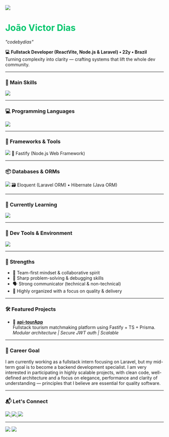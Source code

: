 
<p align="start">
<img src="https://capsule-render.vercel.app/api?type=waving&color=00c66d&height=120&width=300&section=header" />
</p>

<h1 align="start" style="color: #00c66d;">João Victor Dias</h1>
<p align="start"><i>"codebydias"</i></p>
<p align="start">
  <strong>💻 Fullstack Developer (ReactVite, Node.js & Laravel) • 22y • Brazil</strong>  
  <br />
  Turning complexity into clarity — crafting systems that lift the whole dev community.
</p>

---

### 🚀 Main Skills  
<img src="https://skillicons.dev/icons?i=nodejs,ts,react,nextjs,tailwind,prisma&theme=dark" />

---

### 💻 Programming Languages  
<img src="https://skillicons.dev/icons?i=js,ts,php,python,java&theme=dark" />

---

### 🧰 Frameworks & Tools  
<img src="https://skillicons.dev/icons?i=nextjs,vite,laravel&theme=dark" />
🎈 Fastify (Node.js Web Framework) 

---

### 📦 Databases & ORMs  
<img src="https://skillicons.dev/icons?i=mysql,postgres,prisma&theme=dark" />
🗃️ Eloquent (Laravel ORM) • Hibernate (Java ORM)

---

### 🧠 Currently Learning  
<img src="https://skillicons.dev/icons?i=java,spring,docker&theme=dark" />

---

### 💾 Dev Tools & Environment  
<img src="https://skillicons.dev/icons?i=git,github,vscode,ubuntu,windows&theme=dark" />

---

### 🧠 Strengths
- 🤝 Team-first mindset & collaborative spirit  
- 🧩 Sharp problem-solving & debugging skills  
- 🗣️ Strong communicator (technical & non-technical)  
- 📂 Highly organized with a focus on quality & delivery  

---

### 🛠️ Featured Projects
- 🎯 **[api-tourApp](https://github.com/codebydias/api-tourApp)**  
  Fullstack tourism matchmaking platform using Fastify + TS + Prisma.  
  *Modular architecture | Secure JWT auth | Scalable*

---

### 🎯 Career Goal
I am currently working as a fullstack intern focusing on Laravel, but my mid-term goal is to become a backend development specialist. I am very interested in participating in highly scalable projects, with clean code, well-defined architecture and a focus on elegance, performance and clarity of understanding — principles that I believe are essential for quality software.

---

### 📬 Let's Connect
<p>
  <a href="https://linkedin.com/in/joao-victor-dias-0026a7266">
    <img src="https://img.shields.io/badge/LinkedIn-0A66C2?style=for-the-badge&logo=linkedin&logoColor=white" />
  </a>
  <a href="https://instagram.com/jdias_v">
    <img src="https://img.shields.io/badge/Instagram-E4405F?style=for-the-badge&logo=instagram&logoColor=white" />
  </a>
  <a href="https://discord.com/users/1137523691589210163">
    <img src="https://img.shields.io/badge/Discord-7289DA?style=for-the-badge&logo=discord&logoColor=white" />
  </a>
</p>

---

<p align="start">
<img src="https://capsule-render.vercel.app/api?type=waving&color=0f0f0f&height=120&width=300&section=footer&text=Code%20by%20Dias&fontColor=ffffff&animation=fadeIn" />
<img src="/footer_image" />
</p>
